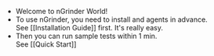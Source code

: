 - Welcome to nGrinder World!
- To use nGrinder, you need to install and agents in advance.  
  See [[Installation Guide]] first. It's really easy.
- Then you can run sample tests within 1 min.  
  See [[Quick Start]]
